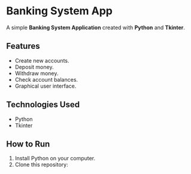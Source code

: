 # Banking System App

A simple **Banking System Application** created with **Python** and **Tkinter**.

## Features
- Create new accounts.
- Deposit money.
- Withdraw money.
- Check account balances.
- Graphical user interface.

## Technologies Used
- Python
- Tkinter

## How to Run
1. Install Python on your computer.
2. Clone this repository:

